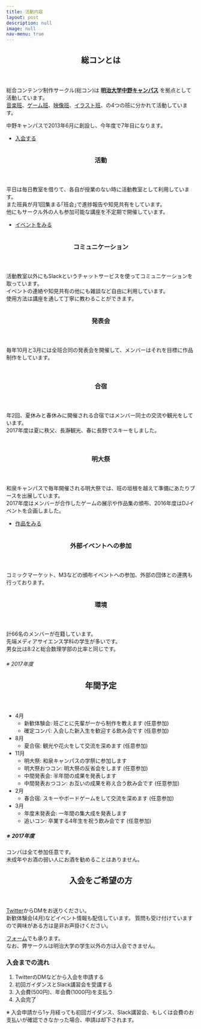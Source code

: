 ```yaml
---
title: 活動内容
layout: post
description: null
image: null
nav-menu: true
---
```


<!-- Main -->
<div id="main">

<!-- One -->
<section id="one">
	<div class="inner">
		<header class="major">
            <h2>総コンとは</h2>
		</header>
		<p>
	        総合コンテンツ制作サークル(総コン)は <a href="https://www.meiji.ac.jp/koho/campus_guide/nakano/access.html"><strong>明治大学中野キャンパス</strong></a> を拠点として活動しています。<br>
    	    <a href="./2017/04/05/composers.html">音楽班</a>、<a href="./2020/03/30/game_developers.html">ゲーム班</a>、<a href="./2017/04/03/video_producers.html">映像班</a>、<a href="./2017/04/02/artists.html">イラスト班</a>、の4つの班に分かれて活動しています。
        </p>
		<p>
			中野キャンパスで2013年6月に創設し、今年度で7年目になります。
		</p>
        <ul class="actions">
            <li><a href="#four" class="button next scrolly">入会する</a></li>
        </ul>
	</div>
</section>

<!-- Two -->
<section id="two" class="spotlights">
	<section>
		<div class="image">
			<img src="assets/images/about/activity1.png" alt="" data-position="center center" />
		</div>
		<div class="content">
			<div class="inner">
				<header class="major">
					<h3>活動</h3>
				</header>
				<p>
        		平日は毎日教室を借りて、各自が授業のない時に活動教室として利用しています。<br>
				また班員が月1回集まる｢班会｣で進捗報告や知見共有をしています。<br>
				他にもサークル外の人も参加可能な講座を不定期で開催しています。
				</p>
				<ul class="actions">
                    <li><a href="4-events.html" class="button">イベントをみる</a></li>
                </ul>
			</div>
		</div>
	</section>
	<section>
		<div class="image" style="background: white">
			<img src="assets/images/about/slack.png" alt="" data-position="center center" />
		</div>
		<div class="content">
			<div class="inner">
				<header class="major">
					<h3>コミュニケーション</h3>
				</header>
				<p>
					活動教室以外にもSlackというチャットサービスを使ってコミュニケーションを取っています。<br>
					イベントの連絡や知見共有の他にも雑談など自由に利用しています。<br>
					使用方法は講座を通して丁寧に教わることができます。
				</p>
			</div>
		</div>
	</section>
	<section>
		<div class="image">
	        <img src="assets/images/about/presentation1.png" alt="" data-position="center center" />
		</div>
		<div class="content">
			<div class="inner">
				<header class="major">
					<h3>発表会</h3>
				</header>
				<p>
                毎年10月と3月には全班合同の発表会を開催して、メンバーはそれを目標に作品制作をしています。
                </p>
			</div>
		</div>
	</section>
	<section>
		<div class="image">
			<img src="assets/images/about/camp1.png" alt="" data-position="center center" />
			<img src="assets/images/about/camp2.png" alt="" data-position="center center" />
		</div>
		<div class="content">
			<div class="inner">
				<header class="major">
					<h3>合宿</h3>
				</header>
				<p>
                年2回、夏休みと春休みに開催される合宿ではメンバー同士の交流や観光をしています。<br>
				2017年度は夏に秩父、長瀞観光、春に長野でスキーをしました。
                </p>
			</div>
		</div>
	</section>
    <section>
		<div class="image">
	        <img src="assets/images/about/meidaisai1.png" alt="" data-position="center center" />
			<img src="assets/images/about/meidaisai2.png" alt="" data-position="center center" />
		</div>
		<div class="content">
			<div class="inner">
				<header class="major">
					<h3>明大祭</h3>
				</header>
				<p>
                和泉キャンパスで毎年開催される明大祭では、班の垣根を越えて準備にあたりブースを出展しています。<br>
				2017年度はメンバーが合作したゲームの展示や作品集の頒布、2016年度はDJイベントを企画しました。
                </p>
                <ul class="actions">
                    <li><a href="3-contents.html" class="button">作品をみる</a></li>
                </ul>
			</div>
		</div>
	</section>
	<section>
		<div class="image">
			<img src="assets/images/about/event1.png" alt="" data-position="center center" />
		</div>
		<div class="content">
			<div class="inner">
				<header class="major">
					<h3>外部イベントへの参加</h3>
				</header>
				<p>
                コミックマーケット、M3などの頒布イベントへの参加、外部の団体との連携も行っております。
                </p>
			</div>
		</div>
	</section>
	<section>
		<div class="image">
			<img src="assets/images/about/stat_department.png" alt="" data-position="center center" />
		</div>
		<div class="image">
			<img src="assets/images/about/stat_gender.png" alt="" data-position="center center" />
		</div>
		<div class="content">
			<div class="inner">
				<header class="major">
					<h3>環境</h3>
				</header>
				<p>
					計66名のメンバーが在籍しています。<br>
					先端メディアサイエンス学科の学生が多いです。<br>
					男女比は8:2と総合数理学部の比率と同じです。
					<h6>※ 2017年度</h6>
                </p>
			</div>
		</div>
	</section>
</section>

<section id="three">
	<div class="inner">
		<header class="major">
			<h2>年間予定</h2>
		</header>
		<p><div class="no-margin">
			<ul>
				<li>4月
					<ul>
						<li>新歓体験会: 班ごとに先輩が一から制作を教えます (任意参加)</li>
						<li>確定コンパ: 入会した新入生を歓迎する飲み会です (任意参加)</li>
					</ul>
				</li>
				<li>8月
					<ul>
						<li>夏合宿: 観光や花火をして交流を深めます (任意参加)</li>
					</ul>
				</li>
				<li>11月
					<ul>
						<li>明大祭: 和泉キャンパスの学祭に参加します</li>
						<li>明大祭おつコン: 明大祭の反省会をします (任意参加)</li>
						<li>中間発表会: 半年間の成果を発表します</li>
						<li>中間発表おつコン: お互いの成果を称え合う飲み会です (任意参加)</li>
					</ul>
				</li>
				<li>2月
					<ul>
						<li>春合宿: スキーやボードゲームをして交流を深めます (任意参加)</li>
					</ul>
				</li>
				<li>3月
					<ul>
						<li>年度末発表会: 一年間の集大成を発表します</li>
						<li>追いコン: 卒業する4年生を祝う飲み会です (任意参加)</li>
					</ul>
				</li>
			</ul>
		</div></p>
		<h5>※ 2017年度</h5>
		<p>コンパは全て参加任意です。<br>
		未成年やお酒の弱い人にお酒を勧めることはありません。</p>
	</div>
</section>
<section id="four">
	<div class="inner">
		<header class="major">
			<h2>入会をご希望の方</h2>
		</header>
		<p>
			<a href="https://twitter.com/ccc_sokon">Twitter</a>からDMをお送りください。<br>
			新歓体験会(4月)などイベント情報も配信しています。
			質問も受け付けていますので興味がある方は是非お声掛けください。
		</p>
		<p>
        	<a href="https://docs.google.com/forms/d/e/1FAIpQLSfzJvGY-KXIyi5A3gJcnGkkSEkPNqVMqs8QeIfJR92753lWnQ/viewform?usp=sf_link">フォーム</a>でも承ります。<br>
        	なお、弊サークルは明治大学の学生以外の方は入会できません。
		</p>
		<h3>入会までの流れ</h3>
		<p>
			<ol>
				<li>TwitterのDMなどから入会を申請する</li>
				<li>初回ガイダンスとSlack講習会を受講する</li>
				<li>入会費(500円)、年会費(1000円)を支払う</li>
				<li>入会完了</li>
			</ol>
		</p>
		<p>
			※ 入会申請から1ヶ月経っても初回ガイダンス、Slack講習会、もしくは会費のお支払いが確認できなかった場合、申請は却下されます。
		</p>
	</div>
</section>